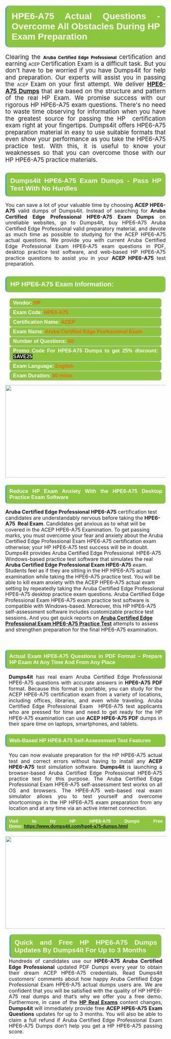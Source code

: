 

<h1 style="text-align: justify;"><span style="font-family:Arial,Helvetica,sans-serif;"><strong><span style="display: block; color: #FFFFFF; background: #8cc63f; border: 0.5px solid #AED6F1; border-left: 3px solid #3498DB; padding: .6em; border-radius: 0.5em;">HPE6-A75 Actual Questions - Overcome All Obstacles During HP Exam Preparation </span></strong></span></h1>

<p style="margin: 0in 0.0001pt; text-align: justify;"><span style="font-size:11pt"><span style="line-height:115%"><span sans-serif="" style="font-family:Calibri,"><span style="font-size:14.0pt"><span style="line-height:115%"><span new="" roman="" style="font-family:" times="">Clearing the </span></span></span><strong><span style="font-size:10.0pt"><span style="background:white"><span style="line-height:115%"><span arial="" style="font-family:"><span style="color:black">Aruba Certified Edge Professional</span></span></span></span></span></strong> <span style="font-size:14.0pt"><span style="line-height:115%"><span new="" roman="" style="font-family:" times="">certification and earning </span></span></span><span style="font-size:10.0pt"><span style="background:white"><span style="line-height:115%"><span arial="" style="font-family:"><span style="color:black">ACEP</span></span></span></span></span> <span style="font-size:14.0pt"><span style="line-height:115%"><span new="" roman="" style="font-family:" times="">Certification Exam is a difficult task. But you don't have to be worried if you have Dumps4it for help and preparation. Our experts will assist you in passing the </span></span></span><span style="font-size:10.0pt"><span style="line-height:115%"><span arial="" style="font-family:">ACEP</span></span></span> <span style="font-size:14.0pt"><span style="line-height:115%"><span new="" roman="" style="font-family:" times="">Exam on your first attempt. We deliver <a href="https://www.dumps4it.com/hpe6-a75-dumps.html"><strong>HPE6-A75 Dumps</strong></a> that are based on the structure and pattern of the real HP Exam. We promise success with our rigorous HP HPE6-A75 exam questions. There's no need to waste time observing for information when you have the greatest source for passing the HP </span></span></span><strong><span style="font-size:10.0pt"><span style="line-height:115%"><span arial="" style="font-family:"></span></span></span> </strong><span style="font-size:14.0pt"><span style="line-height:115%"><span new="" roman="" style="font-family:" times="">certification exam right at your fingertips. Dumps4it offers HPE6-A75 preparation material in easy to use suitable formats that even show your performance as you take the HPE6-A75 practice test. With this, it is useful to know your weaknesses so that you can overcome those with our HP HPE6-A75 practice materials.</span></span></span></span></span></span></p>

<h2 style="text-align: justify;"><span style="font-family:Arial,Helvetica,sans-serif;"><strong><span style="display: block; color: #FFFFFF; background: #8cc63f; border: 0.5px solid #AED6F1; border-left: 3px solid #3498DB; padding: .6em; border-radius: 0.5em;">Dumps4it HPE6-A75 Exam Dumps - Pass HP Test With No Hurdles  </span></strong></span></h2>

<p style="text-align: justify;"><span style="font-size:11pt"><span style="line-height:115%"><span sans-serif="" style="font-family:Calibri,"><span style="font-size:12.0pt"><span style="line-height:115%"><span new="" roman="" style="font-family:" times="">You can save a lot of your valuable time by choosing <strong>ACEP HPE6-A75</strong> valid dumps of Dumps4it. Instead of searching for <strong>Aruba Certified Edge Professional HPE6-A75 Exam Dumps</strong> on unreliable websites, go to Dumps4it, buy HPE6-A75 Aruba Certified Edge Professional valid preparatory material, and devote as much time as possible to studying for the ACEP HPE6-A75 actual questions. We provide you with current Aruba Certified Edge Professional Exam HPE6-A75 exam questions in PDF, desktop practice test software, and web-based HP HPE6-A75 practice questions to assist you in your <strong>ACEP HPE6-A75</strong> test preparation.</span></span></span></span></span></span></p>

<h2 style="text-align: justify;"><span style="font-family:Arial,Helvetica,sans-serif;"><strong><span style="display: block; color: #FFFFFF; background: #8cc63f; border: 0.5px solid #AED6F1; border-left: 3px solid #3498DB; padding: .6em; border-radius: 0.5em;">HP HPE6-A75 Exam Information:</span></strong></span></h2>

<div style="margin: 0cm 10pt; background: rgb(140, 198, 63); border: 1px solid rgb(204, 204, 204); padding: 5px 10px; border-radius: 0.5em; text-align: justify;"><span style="font-family:Arial,Helvetica,sans-serif;"><span style="font-size: 11pt;"><span style="line-height: normal;"><strong><span style="font-size: 12.0pt;"><span style="color: #FFFFFF;">Vendor:</span> <span style="color: #FF6106;">HP</span></span></strong></span></span></span></div>

<div style="margin: 0cm 10pt; background: rgb(140, 198, 63); border: 1px solid rgb(204, 204, 204); padding: 5px 10px; border-radius: 0.5em; text-align: justify;"><span style="font-family:Arial,Helvetica,sans-serif;"><span style="font-size: 11pt;"><span style="line-height: normal;"><strong><span style="font-size: 12.0pt;"><span style="color: #FFFFFF;">Exam Code:</span> <span style="color: #FF6106;">HPE6-A75</span></span></strong></span></span></span></div>

<div style="margin: 0cm 10pt; background: rgb(140, 198, 63); border: 1px solid rgb(204, 204, 204); padding: 5px 10px; border-radius: 0.5em; text-align: justify;"><span style="font-family:Arial,Helvetica,sans-serif;"><span style="font-size: 11pt;"><span style="line-height: normal;"><strong><span style="font-size: 12.0pt;"><span style="color: #FFFFFF;">Certification Name:</span> <span style="color: #FF6106;">ACEP</span></span></strong></span></span></span></div>

<div style="margin: 0cm 10pt; background: rgb(140, 198, 63); border: 1px solid rgb(204, 204, 204); padding: 5px 10px; border-radius: 0.5em; text-align: justify;"><span style="font-family:Arial,Helvetica,sans-serif;"><span style="font-size: 11pt;"><span style="line-height: normal;"><strong><span style="font-size: 12.0pt;"><span style="color: #FFFFFF;">Exam Name:</span> <span style="color: #FF6106;">Aruba Certified Edge Professional Exam</span></span></strong></span></span></span></div>

<div style="margin: 0cm 10pt; background: rgb(140, 198, 63); border: 1px solid rgb(204, 204, 204); padding: 5px 10px; border-radius: 0.5em; text-align: justify;"><span style="font-family:Arial,Helvetica,sans-serif;"><span style="font-size: 11pt;"><span style="line-height: normal;"><strong><span style="font-size: 12.0pt;"><span style="color: #FFFFFF;">Number of Questions: </span><span style="color: #FF6106;">60</span></span></strong></span></span></span></div>

<div style="margin: 0cm 10pt; background: rgb(140, 198, 63); border: 1px solid rgb(204, 204, 204); padding: 5px 10px; border-radius: 0.5em; text-align: justify;"><span style="font-family:Arial,Helvetica,sans-serif;"><span style="font-size: 11pt;"><span style="line-height: normal;"><strong><span style="font-size: 12.0pt;"><span style="color: #FFFFFF;">Promo Code For HPE6-A75 Dumps to get 25% discount: </span><span style="color:#FFFFFF;"><span style="background-color:#000000;">SAVE25</span></span></span></strong></span></span></span></div>

<div style="margin: 0cm 10pt; background: rgb(140, 198, 63); border: 1px solid rgb(204, 204, 204); padding: 5px 10px; border-radius: 0.5em; text-align: justify;"><span style="font-family:Arial,Helvetica,sans-serif;"><span style="font-size: 11pt;"><span style="line-height: normal;"><strong><span style="font-size: 12.0pt;"><span style="color: #FFFFFF;">Exam Language:</span> <span style="color: #FF6106;">English</span></span></strong></span></span></span></div>

<div style="margin: 0cm 10pt; background: rgb(140, 198, 63); border: 1px solid rgb(204, 204, 204); padding: 5px 10px; border-radius: 0.5em; text-align: justify;"><span style="font-family:Arial,Helvetica,sans-serif;"><span style="font-size: 11pt;"><span style="line-height: normal;"><strong><span style="font-size: 12.0pt;"><span style="color: #FFFFFF;">Exam Duration: </span><span style="color: #FF6106;">90 mints</span></span></strong></span></span></span></div>

<p style="text-align: center;"><a href="https://www.dumps4it.com/hpe6-a75-dumps.html"><img src="https://i.imgur.com/a474NNd.jpg" style="height: 290px; width: 700px;" /></a></p>

<h3 style="text-align: justify;"><span style="font-family:Arial,Helvetica,sans-serif;"><strong><span style="display: block; color: #FFFFFF; background: #8cc63f; border: 0.5px solid #AED6F1; border-left: 3px solid #3498DB; padding: .6em; border-radius: 0.5em;">Reduce HP Exam Anxiety With the HPE6-A75 Desktop Practice Exam Software </span></strong></span></h3>

<p><span style="font-size:11pt"><span style="line-height:115%"><span sans-serif="" style="font-family:Calibri,"><span style="font-size:12.0pt"><span style="line-height:115%"><span new="" roman="" style="font-family:" times=""><strong>Aruba Certified Edge Professional HPE6-A75</strong> certification test candidates are understandably nervous before taking the <strong>HPE6-A75  Real Exam</strong>. Candidates get anxious as to what will be covered in the ACEP HPE6-A75 Examination. To get passing marks, you must overcome your fear and anxiety about the Aruba Certified Edge Professional Exam HPE6-A75 certification exam otherwise; your HP HPE6-A75 test success will be in doubt. Dumps4it provides Aruba Certified Edge Professional  HPE6-A75 Windows-based practice test software that simulates the real <strong>Aruba Certified Edge Professional Exam HPE6-A75</strong> exam. Students feel as if they are sitting in the HP HPE6-A75 actual examination while taking the HPE6-A75 practice test. You will be able to kill exam anxiety with the ACEP HPE6-A75 actual exam setting by repeatedly taking the Aruba Certified Edge Professional HPE6-A75 desktop practice exam questions. Aruba Certified Edge Professional Exam HPE6-A75 exam practice test software is compatible with Windows-based. Moreover, this HP HPE6-A75 self-assessment software includes customizable practice test sessions. And you get quick reports on <a href="https://www.dumps4it.com/hpe6-a75-dumps.html"><strong>Aruba Certified Edge Professional Exam HPE6-A75 Practice Test</strong></a> attempts to assess and strengthen preparation for the final HPE6-A75 examination.</span></span></span></span></span></span></p>

<p> </p>

<h3 style="text-align: justify;"><span style="font-family:Arial,Helvetica,sans-serif;"><strong><span style="display: block; color: #FFFFFF; background: #8cc63f; border: 0.5px solid #AED6F1; border-left: 3px solid #3498DB; padding: .6em; border-radius: 0.5em;">Actual Exam HPE6-A75 Questions in PDF Format – Prepare HP Exam At Any Time And From Any Place </span></strong></span></h3>

<p style="margin-bottom:.0001pt; text-align:justify; margin:0in 8pt"><span style="font-size:11pt"><span style="line-height:115%"><span sans-serif="" style="font-family:Calibri,"><span style="font-size:12.0pt"><span style="line-height:115%"><span new="" roman="" style="font-family:" times=""><strong>Dumps4it</strong> has real exam Aruba Certified Edge Professional HPE6-A75 questions with accurate answers<strong> </strong>in <strong>HPE6-A75 PDF</strong> format. Because this format is portable, you can study for the ACEP HPE6-A75 certification exam from a variety of locations, including offices, libraries, and even while traveling. Aruba Certified Edge Professional Exam  HPE6-A75 test applicants who are pressed for time and need to get ready for the HP HPE6-A75 examination can use <strong>ACEP HPE6-A75 PDF</strong> dumps in their spare time on laptops, smartphones, and tablets.</span></span></span></span></span></span></p>

<h3 style="text-align: justify;"><span style="font-family:Arial,Helvetica,sans-serif;"><strong><span style="display: block; color: #FFFFFF; background: #8cc63f; border: 0.5px solid #AED6F1; border-left: 3px solid #3498DB; padding: .6em; border-radius: 0.5em;">Web-Based HP HPE6-A75 Self-Assessment Test Features </span></strong></span></h3>

<p style="margin-bottom:.0001pt; text-align:justify; margin:0in 8pt"><span style="font-size:11pt"><span style="line-height:115%"><span sans-serif="" style="font-family:Calibri,"><span style="font-size:12.0pt"><span style="line-height:115%"><span new="" roman="" style="font-family:" times="">You can now evaluate preparation for the HP HPE6-A75 actual test and correct errors without having to install any <strong>ACEP HPE6-A75</strong> test simulation software. <strong>Dumps4it</strong> is launching a browser-based Aruba Certified Edge Professional HPE6-A75 practice test for this purpose. The Aruba Certified Edge Professional Exam HPE6-A75 self-assessment test works on all OS and browsers. The HPE6-A75 web-based real exam simulator allows you to test yourself and overcome shortcomings in the HP HPE6-A75 exam preparation from any location and at any time via an active internet connection.</span></span></span></span></span></span></p>

<p style="text-align:justify; margin-right:0in; margin-left:0in"><span style="font-family:Arial,Helvetica,sans-serif;"><strong><span style="display: block; color: #FFFFFF; background: #8cc63f; border: 0.5px solid #AED6F1; border-left: 3px solid #3498DB; padding: .6em; border-radius: 0.5em;"><span ms="" trebuchet="">Visit to try HP HPE6-A75 Dumps Free Demo: </span><a href="https://www.dumps4it.com/hpe6-a75-dumps.html" ms="" trebuchet="">https://www.dumps4it.com/hpe6-a75-dumps.html</a></span></strong></span></p>

<p style="margin: 0in 0.0001pt; text-align: center;"><a href="https://www.dumps4it.com/hpe6-a75-dumps.html"><img src="https://i.imgur.com/tHvwmqt.jpg" style="height: 290px; width: 700px;" /></a></p>

<p style="margin: 0in 0.0001pt; text-align: center;"> </p>

<h2 style="margin: 0in 10pt; text-align: justify;"><span style="font-family:Arial,Helvetica,sans-serif;"><strong><span style="display: block; color: #FFFFFF; background: #8cc63f; border: 0.5px solid #AED6F1; border-left: 3px solid #3498DB; padding: .6em; border-radius: 0.5em;">Quick and Free HP HPE6-A75 Dumps Updates By Dumps4it For Up to 3 Months</span></strong></span></h2>

<p style="text-align:justify; margin:0in 8pt"><span style="font-size:11pt"><span style="line-height:115%"><span sans-serif="" style="font-family:Calibri,"><span style="font-size:12.0pt"><span style="line-height:115%"><span new="" roman="" style="font-family:" times="">Hundreds of candidates use our <strong>HPE6-A75 Aruba Certified Edge Professional</strong> updated PDF Dumps every year to obtain their dream ACEP HPE6-A75 credentials. Read Dumps4it customers' comments about how happy Aruba Certified Edge Professional Exam HPE6-A75 actual dumps users are. We are confident that you will be satisfied with the quality of HP HPE6-A75 real dumps and that’s why we offer you a free demo. Furthermore, in case of the <a href="https://www.dumps4it.com/hp-real-exams.html"><strong>HP Real Exams</strong></a> content changes, <strong>Dumps4it </strong>will immediately provide free <strong>ACEP HPE6-A75 Exam Questions</strong> updates for up to 3 months. You will also be able to claim a full refund if Aruba Certified Edge Professional Exam HPE6-A75 Dumps don’t help you get a HP HPE6-A75 passing score. </span></span></span></span></span></span></p>
<gdiv></gdiv><gdiv></gdiv><gdiv></gdiv><gdiv></gdiv><gdiv></gdiv><gdiv></gdiv><gdiv></gdiv><gdiv></gdiv><gdiv></gdiv><gdiv></gdiv><gdiv></gdiv><gdiv></gdiv><gdiv></gdiv><gdiv></gdiv><gdiv></gdiv><gdiv></gdiv><gdiv></gdiv><gdiv></gdiv><gdiv></gdiv><gdiv></gdiv><gdiv></gdiv><gdiv></gdiv><gdiv></gdiv><gdiv></gdiv><gdiv></gdiv><gdiv></gdiv><gdiv></gdiv><gdiv></gdiv><gdiv></gdiv><gdiv></gdiv>
